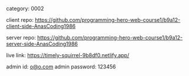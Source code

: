 category: 0002

client repo: https://github.com/programming-hero-web-course1/b9a12-client-side-AnasCoding1986

server repo: https://github.com/programming-hero-web-course1/b9a12-server-side-AnasCoding1986

live link: https://timely-squirrel-9b8df0.netlify.app/

admin id: o@o.com
admin password: 123456

